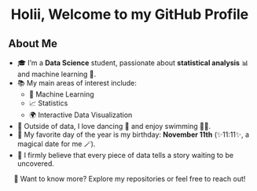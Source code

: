 <h1 align="center"><b>Holii, Welcome to my GitHub Profile </b></h1>
<h2> &nbsp;About Me</h2>

<ul>
  <li>🎓 I’m a <strong>Data Science</strong> student, passionate about <b>statistical analysis</b> 📊 and machine learning 🤖.</li>
  <li>📚 My main areas of interest include: 
    <ul>
      <li>🧠 Machine Learning</li>
      <li>📈 Statistics</li>
      <li>🌍 Interactive Data Visualization</li>
    </ul>
  </li>
  <li>💃 Outside of data, I love dancing 💃 and enjoy swimming 🏊‍♀️.</li>
  <li>🎉 My favorite day of the year is my birthday: <strong>November 11th</strong> (✨11:11✨, a magical date for me 🪄).</li>
  <li>🌟 I firmly believe that every piece of data tells a story waiting to be uncovered.</li>
</ul>

<p align="center">
  💌 Want to know more? Explore my repositories or feel free to reach out! 
</p>
